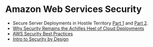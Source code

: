 <!-- -
Title: Amazon Web Services Security 
Description: Notes and links on security matters on AWS
First Published: 2015-07-30
Last Updated: 2015-12-24
- -->

Amazon Web Services Security
============================

*   Secure Server Deployments in Hostile Territory [Part 1][1] and [Part 2][2].
*   [Why Security Remains the Achilles Heel of Cloud Deployments][3]
*   [AWS Security Best Practices][4]
*   [Intro to Security by Design][5]

<!-- Links -->
[1]: http://www.linuxjournal.com/content/secure-server-deployments-hostile-territory
[2]: http://www.linuxjournal.com/content/secure-server-deployments-hostile-territory-part-ii
[3]: http://blog.evident.io/blog/2015/7/29/why-security-remains-the-achilles-heel-of-cloud-deployments
[4]: http://media.amazonwebservices.com/AWS_Security_Best_Practices.pdf
[5]: https://d0.awsstatic.com/whitepapers/compliance/Intro_to_Security_by_Design.pdf
